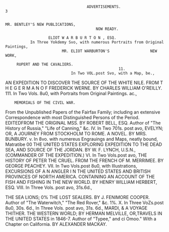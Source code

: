                                         ADVERTISEMENTS.                                                    3


    MR. BENTLEY'S NEW PUBLICATIONS,
                                            NOW READY.

                       ELIOT W A R B U R T O N , ESQ.
               In Three Yokdemy Svo, with numerous Portraits from Original Paintings,
                             MR. ELIOT WARBURTON'S                  NEW WORK,

         RUPERT AND THE CAVALIERS.
                                                      11.
                                 In Two VOL.post Svo, with a Map, be.,
AN EXPEDITION TO DISCOVER THE SOURCE OF THE
                 WHITE NILE.
                   FROM T H E G E R M A N O F FREDERICK WERNE.
                         BY CHARLES WILLIAM O'REILLY.
                                                     111.
                     In Two Vols. 8u0, with Portraits from Original Paintings. ac.,

        MEMORIALS OF THE CIVIL WAR.
 From the Unpublished Papers of the Fairfax Family; including an extensive Correspondence with most
                                 Distinguished Persons of the Period.
            EDITEDFROM        THE     ORIGINAL
                                             MSS.              BY ROBERT BELL, ESQ.
                      Author of "The History of Russia," "Life of Canning," &c.
                                                      IV.
                                            In Two 701s. post avo,
EVELYN;         OR,    A JOURNEY FROM STOCKHOLM TO ROME.
                              A NOVEL.            BY MRS. BUNBURY.
                                                      v.
                      In 8vo. with numereus Engrauings and Maps, neatly bound,
                                               Matratibe       00
THE UNITED STATES EXPLORING EXPEDITION TO THE
    DEAD SEA, AND SOURCE OF THE JORDAN.
            BY W. F. LYNCH, U.S.N., (COMMANDER
                                            OF THE EXPEDITION.)
                                                      VI.
                                             In Two Vols.post avo,
THE HISTORY OF PETER THE CRUEL.
                               FROM THE FRENCH OF M. MERRIMEE.
                                      BY GEORGE PEACHEY.
                                                      VII.
                                 In Two Vols.post 8u0, with Illustrations,
                  EXCURSIONS OF A N ANGLER
      I N THE UNITED STATES AND                 BRITISH PROVINCES OF NORTH AMERICA.
           CONTAINING AN ACCOUNT OF THE FISH AND FISHING IN THE NEW                         WORLD.
                         BY HENRY WILLIAM HERBERT, ESQ.
                                                     VIII.
                                       In Three Vols. post avo, 31s.6d.,

THE SEA LIONS;                                  0%          THE LOST SEALERS.
                                     BY J. FENIMORE COOPER.
                       Author of "The Waterwitch," "The Red Rover," &c.
                       1%.                                                            X.
        In Three VoZs.post 8u0, 30s. 6d.,                             In Three Vols. post avo, 31s. 6d.,
MARDI, & A VOYAGE THITHER.                                      THE WESTERN WORLD;
          BY HERMAN MELVILLE,                               OR,TRAVELS IN THE UNITED STATES in 1846-7.
       Author of "Typee," and   ci   Omoo."                          With a Chapter on California.
                                                                      BY ALEXANDER MACKAY.
